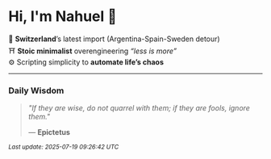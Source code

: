 # Hi, I'm Nahuel :tiger:

📍 **Switzerland**’s latest import (Argentina-Spain-Sweden detour)  
⛩️ **Stoic minimalist** overengineering *“less is more”*  
⚙️ Scripting simplicity to **automate life’s chaos**

---

### Daily Wisdom
> _"If they are wise, do not quarrel with them; if they are fools, ignore them."_  
>
> — **Epictetus**

<sub>*Last update: 2025-07-19 09:26:42 UTC*</sub>

